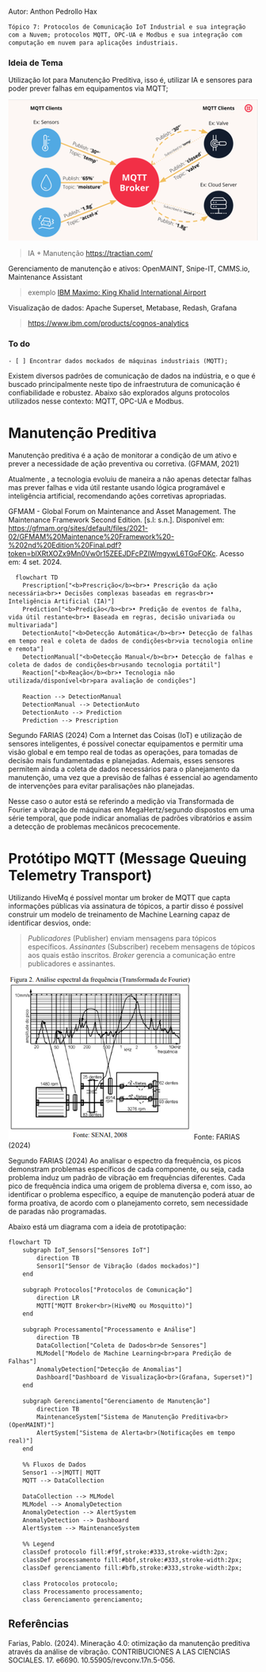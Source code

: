 Autor: Anthon Pedrollo Hax

    Tópico 7: Protocolos de Comunicação IoT Industrial e sua integração com a Nuvem; protocolos MQTT, OPC-UA e Modbus e sua integração com computação em nuvem para aplicações industriais.


### Ideia de Tema
Utilização Iot para Manutenção Preditiva, isso é, utilizar IA e sensores para poder prever falhas em equipamentos via MQTT;

[<img alt="MQTT" width="600px" src="MQTT_Diagram.png" />](https://www.twilio.com/en-us/blog/what-is-mqtt)

> IA + Manutenção https://tractian.com/

Gerenciamento de manutenção e ativos:
OpenMAINT, Snipe-IT, CMMS.io, Maintenance Assistant
> exemplo [IBM Maximo: King Khalid International Airport](https://www.ibm.com/blog/the-skys-the-limit-for-airport-maintenance/)

Visualização de dados: Apache Superset, Metabase, Redash, Grafana
> https://www.ibm.com/products/cognos-analytics     

### To do
    - [ ] Encontrar dados mockados de máquinas industriais (MQTT);

Existem diversos padrões de comunicação de dados na indústria, e o que é buscado principalmente neste tipo de infraestrutura de comunicação é confiabilidade e robustez. Abaixo são explorados alguns protocolos utilizados nesse contexto: MQTT, OPC-UA e Modbus.

# Manutenção Preditiva

Manutenção preditiva é a ação de monitorar a condição de um ativo e prever a necessidade de ação preventiva ou corretiva. (GFMAM, 2021) 

Atualmente , a tecnologia evoluiu de maneira a não apenas detectar falhas mas prever falhas e vida útil restante usando lógica programável e inteligência artificial, recomendando ações corretivas apropriadas.

GFMAM -  Global Forum on Maintenance and Asset Management. The Maintenance Framework Second Edition. [s.l: s.n.]. Disponível em: <https://gfmam.org/sites/default/files/2021-02/GFMAM%20Maintenance%20Framework%20-%202nd%20Edition%20Final.pdf?token=blXRtXOZx9Mn0Vw0r15ZEEJDFcPZIWmgywL6TGoFOKc>. Acesso em: 4 set. 2024.

```mermaid
  flowchart TD
    Prescription["<b>Prescrição</b><br>• Prescrição da ação necessária<br>• Decisões complexas baseadas em regras<br>• Inteligência Artificial (IA)"]
    Prediction["<b>Predição</b><br>• Predição de eventos de falha, vida útil restante<br>• Baseada em regras, decisão univariada ou multivariada"]
    DetectionAuto["<b>Detecção Automática</b><br>• Detecção de falhas em tempo real e coleta de dados de condições<br>via tecnologia online e remota"]
    DetectionManual["<b>Detecção Manual</b><br>• Detecção de falhas e coleta de dados de condições<br>usando tecnologia portátil"]
    Reaction["<b>Reação</b><br>• Tecnologia não utilizada/disponível<br>para avaliação de condições"]

    Reaction --> DetectionManual
    DetectionManual --> DetectionAuto
    DetectionAuto --> Prediction
    Prediction --> Prescription
```

Segundo FARIAS (2024)
    Com a Internet das Coisas (IoT) e utilização de sensores inteligentes, é possível conectar equipamentos e permitir uma visão global e em tempo real de todas as operações, para tomadas  de decisão mais fundamentadas e planejadas. Ademais, esses sensores permitem ainda a coleta  de dados necessários para o planejamento da manutenção, uma vez que a previsão de falhas é  essencial ao agendamento de intervenções para evitar paralisações não planejadas.

Nesse caso o autor está se referindo a medição via Transformada de Fourier a vibração de máquinas em MegaHertz/segundo dispostos em uma série temporal, que pode indicar anomalias de padrões vibratórios e assim a detecção de problemas mecânicos precocemente.


# Protótipo MQTT (Message Queuing Telemetry Transport)

Utilizando HiveMq é possível montar um broker de MQTT que capta informações públicas via assinatura de tópicos, a partir disso é possível construir um modelo de treinamento de Machine Learning capaz de identificar desvios, onde:

> *Publicadores* (Publisher) enviam mensagens para tópicos específicos.
> *Assinantes* (Subscriber) recebem mensagens de tópicos aos quais estão inscritos.
> *Broker* gerencia a comunicação entre publicadores e assinantes.

![Transformada de Fourier](image.png)
Fonte: FARIAS (2024)

Segundo FARIAS (2024)
    Ao analisar o espectro da frequência, os picos demonstram problemas específicos de cada
    componente, ou seja, cada problema induz um padrão de vibração em frequências diferentes.
    Cada pico de frequência indica uma origem de problema diversa e, com isso, ao identificar o problema específico, a equipe de manutenção poderá atuar de forma proativa, de acordo com o planejamento correto, sem necessidade de paradas não programadas.   

Abaixo está um diagrama com a ideia de prototipação:

```mermaid
flowchart TD
    subgraph IoT_Sensors["Sensores IoT"]
        direction TB
        Sensor1["Sensor de Vibração (dados mockados)"]
    end

    subgraph Protocolos["Protocolos de Comunicação"]
        direction LR
        MQTT["MQTT Broker<br>(HiveMQ ou Mosquitto)"]
    end

    subgraph Processamento["Processamento e Análise"]
        direction TB
        DataCollection["Coleta de Dados<br>de Sensores"]
        MLModel["Modelo de Machine Learning<br>para Predição de Falhas"]
        AnomalyDetection["Detecção de Anomalias"]
        Dashboard["Dashboard de Visualização<br>(Grafana, Superset)"]
    end

    subgraph Gerenciamento["Gerenciamento de Manutenção"]
        direction TB
        MaintenanceSystem["Sistema de Manutenção Preditiva<br>(OpenMAINT)"]
        AlertSystem["Sistema de Alerta<br>(Notificações em tempo real)"]
    end

    %% Fluxos de Dados
    Sensor1 -->|MQTT| MQTT
    MQTT --> DataCollection

    DataCollection --> MLModel
    MLModel --> AnomalyDetection
    AnomalyDetection --> AlertSystem
    AnomalyDetection --> Dashboard
    AlertSystem --> MaintenanceSystem

    %% Legend
    classDef protocolo fill:#f9f,stroke:#333,stroke-width:2px;
    classDef processamento fill:#bbf,stroke:#333,stroke-width:2px;
    classDef gerenciamento fill:#bfb,stroke:#333,stroke-width:2px;
    
    class Protocolos protocolo;
    class Processamento processamento;
    class Gerenciamento gerenciamento;
```

## Referências

Farias, Pablo. (2024). Mineração 4.0: otimização da manutenção preditiva através da análise de vibração. CONTRIBUCIONES A LAS CIENCIAS SOCIALES. 17. e6690. 10.55905/revconv.17n.5-056. 